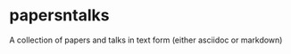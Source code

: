 papersntalks
============

A collection of papers and talks in text form (either asciidoc or markdown)
